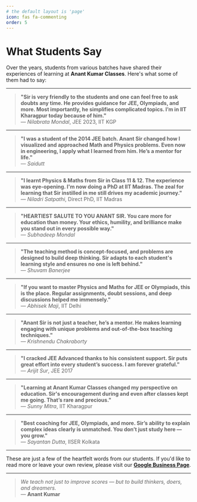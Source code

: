 ```yaml
---
# the default layout is 'page'
icon: fas fa-commenting
order: 5
---
```


# What Students Say

Over the years, students from various batches have shared their experiences of learning at **Anant Kumar Classes**. Here's what some of them had to say:

---

> **"Sir is very friendly to the students and one can feel free to ask doubts any time. He provides guidance for JEE, Olympiads, and more. Most importantly, he simplifies complicated topics. I’m in IIT Kharagpur today because of him."**  
> — *Nilabrata Mondal*, JEE 2023, IIT KGP

---

> **"I was a student of the 2014 JEE batch. Anant Sir changed how I visualized and approached Math and Physics problems. Even now in engineering, I apply what I learned from him. He’s a mentor for life."**  
> — *Saidutt*

---

> **"I learnt Physics & Maths from Sir in Class 11 & 12. The experience was eye-opening. I'm now doing a PhD at IIT Madras. The zeal for learning that Sir instilled in me still drives my academic journey."**  
> — *Niladri Satpathi*, Direct PhD, IIT Madras

---

> **"HEARTIEST SALUTE TO YOU ANANT SIR. You care more for education than money. Your ethics, humility, and brilliance make you stand out in every possible way."**  
> — *Subhadeep Mondal*

---

> **"The teaching method is concept-focused, and problems are designed to build deep thinking. Sir adapts to each student's learning style and ensures no one is left behind."**  
> — *Shuvam Banerjee*

---

> **"If you want to master Physics and Maths for JEE or Olympiads, this is the place. Regular assignments, doubt sessions, and deep discussions helped me immensely."**  
> — *Abhisek Maji*, IIT Delhi

---

> **"Anant Sir is not just a teacher, he’s a mentor. He makes learning engaging with unique problems and out-of-the-box teaching techniques."**  
> — *Krishnendu Chakraborty*

---

> **"I cracked JEE Advanced thanks to his consistent support. Sir puts great effort into every student’s success. I am forever grateful."**  
> — *Arijit Sur*, JEE 2017

---

> **"Learning at Anant Kumar Classes changed my perspective on education. Sir's encouragement during and even after classes kept me going. That’s rare and precious."**  
> — *Sunny Mitra*, IIT Kharagpur

---

> **"Best coaching for JEE, Olympiads, and more. Sir’s ability to explain complex ideas clearly is unmatched. You don’t just study here — you grow."**  
> — *Sayantan Dutta*, IISER Kolkata

---

These are just a few of the heartfelt words from our students. If you'd like to read more or leave your own review, please visit our **[Google Business Page](https://g.page/r/CcR4SSHHf8t3EBM/review)**.

---

> *We teach not just to improve scores — but to build thinkers, doers, and dreamers.*  
> — **Anant Kumar**
